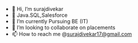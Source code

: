 - 👋 Hi, I’m surajdivekar
- 👀 Java.SQL,Salesforce
- 🌱 I’m currently Pursuing  BE (IT)
- 💞️ I’m looking to collaborate on placements 
- 📫 How to reach me @surajdivekar17@gmail.com

<!---
surajdivekar17/surajdivekar17 is a ✨ special ✨ repository because its `README.md` (this file) appears on your GitHub profile.
You can click the Preview link to take a look at your changes.
--->
